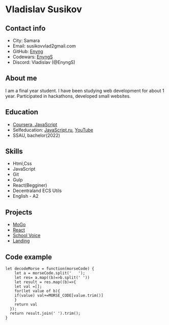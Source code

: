 # Vladislav Susikov

## Contact info

- City: Samara
- Email: susikovvlad2gmail.com
- GitHub: [Enyng](https://github.com/EnyngS)
- Codewars: [EnyngS](https://www.codewars.com/users/EnyngS)
- Discord: Vladislav (@EnyngS)

## About me

I am a final year student. I have been studying web development for about 1 year. Participated in hackathons, developed small websites.

## Education

- [Coursera, JavaScript](https://coursera.org/share/6f495e2de44869153543fff88480b382)
- Selfeducation: [JavaScript.ru](https://learn.javascript.ru/), [YouTube](https://www.youtube.com/c/FreelancerLifeStyle)
- SSAU, bachelor(2022)

## Skills

- Html,Css
- JavaScript
- Git
- Gulp
- React(Begginer)
- Decentraland ECS Utils
- English - A2

## Projects

- [MoGo](https://enyngs.github.io/site/)
- [React](https://enyngs.github.io/game/)
- [School Voice](https://enyngs.github.io/voice/)
- [Landing](https://enyngs.github.io/Run/)

## Code example

```
let decodeMorse = function(morseCode) {
	let a = morseCode.split('   ');
	let res= a.map((b)=>b.split(' '))
  	let result = res.map((b)=>{
   	let val =[];
   	for(let value of b){
   	if(value) val+=MORSE_CODE[value.trim()]
    }
    return val
  });
  return result.join(' ').trim();
}
```
